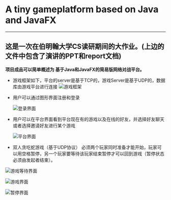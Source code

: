 # A tiny gameplatform based on Java and JavaFX
---

## 这是一次在伯明翰大学CS读研期间的大作业。(上边的文件中包含了演讲的PPT和report文档)

**项目成品可以简单概述为 基于Java和JavaFX的简易版网络对战平台。**

- 游戏框架如下，平台的server是基于TCP的，游戏Server是基于UDP的，数据库由游戏平台进行连接
![游戏框架](http://wx3.sinaimg.cn/mw690/large/006mqzvXgy1g2prx71buij30wc0gb756.jpg)

- 用户可以通过图形界面注册和登录

  ![登录界面](http://wx1.sinaimg.cn/mw690/large/006mqzvXgy1g2prvzzy0jj30q30enqkb.jpg)
  
- 用户可以在平台界面看到平台现在有的游戏以及在线的好友，并选择好友聊天或者选择邀请好友进行某个游戏
  
  ![平台界面](http://wx1.sinaimg.cn/mw690/006mqzvXgy1g2prwrse9sj30ku0bo495.jpg)
  
- 双人贪吃蛇游戏（基于UDP协议）
必须两个玩家同时准备才能开始，玩家可以用空格暂停，另一个玩家要等待该玩家结束暂停才可以回到游戏（暂停状态必须由发起者结束）。


![游戏等待界面](http://wx4.sinaimg.cn/mw690/large/006mqzvXgy1g2prx5p2skj30io0fa76o.jpg)

![游戏界面](http://wx1.sinaimg.cn/mw690/006mqzvXgy1g2prwzev7jj30lv0iagne.jpg)

![暂停界面](http://wx2.sinaimg.cn/mw690/006mqzvXgy1g2prxacnl0j30hf0eemym.jpg)
